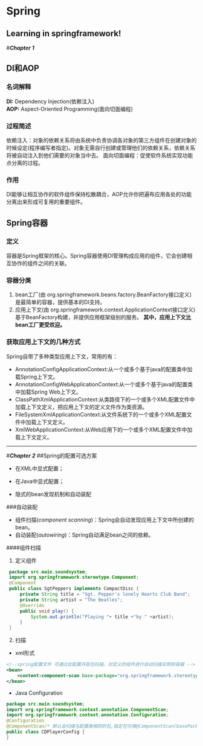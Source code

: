 # Spring
Learning in springframework!
-------------------------------------------------------------------------------
#**_Chapter 1_**


## DI和AOP

### **名词解释**
**DI:** Dependency Injection(依赖注入)\
**AOP:** Aspect-Oriented Programming(面向切面编程)

### **过程简述**    
依赖注入：对象的依赖关系将由系统中负责协调各对象的第三方组件在创建对象的时候设定(程序编写者指定)。对象无需自行创建或管理他们的依赖关系，依赖关系将被自动注入到他们需要的对象当中去。
面向切面编程：促使软件系统实现功能点分离的过程。

### **作用**
DI能够让相互协作的软件组件保持松散耦合，AOP允许你把遍布应用各处的功能分离出来形成可复用的重要组件。


## Spring容器
### 定义
容器是Spring框架的核心。Spring容器使用DI管理构成应用的组件，它会创建相互协作的组件之间的关联。

### 容器分类
1. bean工厂(由 org.springframework.beans.factory.BeanFactory接口定义)是最简单的容器，提供基本的DI支持。
2. 应用上下文(由 org.springframework.context.ApplicationContext接口定义)基于BeanFactory构建，并提供应用框架级别的服务。
**其中，应用上下文比bean工厂更受欢迎。**

### 获取应用上下文的几种方式
Spring自带了多种类型应用上下文，常用的有：
- AnnotationConfigApplicationContext:从一个或多个基于java的配置类中加载Spring上下文。
- AnnotationConfigWebApplicationContext:从一个或多个基于java的配置类中加载Spring Web上下文。
- ClassPathXmlApplicationContext:从类路径下的一个或多个XML配置文件中加载上下文定义，把应用上下文的定义文件作为类资源。
- FileSystemXmlApplicationContext:从文件系统下的一个或多个XML配置文件中加载上下文定义。
- XmlWebApplicationContext:从Web应用下的一个或多个XML配置文件中加载上下文定义。
---
#**_Chapter 2_**
##Spring的配置可选方案
- 在XML中显式配置；
+ 在Java中显式配置；
* 隐式的bean发现机制和自动装配

###自动装配
+ 组件扫描(*component scanning*)：Spring会自动发现应用上下文中所创建的bean。
+ 自动装配(*autowiring*)：Spring自动满足bean之间的依赖。

####组件扫描

1. 定义组件
```java
 package src.main.soundsystem;
 import org.springframework.stereotype.Component;
 @Component
 public class SgtPeppers implements CompactDisc {
     private String title = "Sgt. Pepper's lonely Hearts Club Band";
     private String artist = "The Beatles";
     @Override
     public void play() {
         System.out.println("Playing "+ title +"by " +artist);
     }
 }
```
2. 扫描
- xml形式
```xml
<!--spring配置文件 可通过此配置开启包扫描，对定义的组件进行自动扫描实例到容器 -->
<bean>
    <content:component-scan base-package="org.springframework.stereotype.Component"></content>
</bean>
```
- Java Configuration
```java
package src.main.soundsystem;
import org.springframework.context.annotation.ComponentScan;
import org.springframework.context.annotation.Configuration;
@Configuration
@ComponentScan/* 默认会扫描与配置类相同的包,指定包可用@ComponentScan(basePackages={"xxx1","xxx2"}) 同 xml形式 <context:component-scan base-package="src.main.java.soundsystem">*/
public class CDPlayerConfig {
}
```



